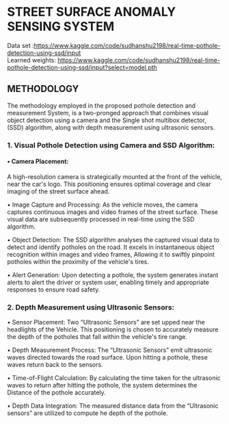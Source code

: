 # STREET SURFACE ANOMALY SENSING SYSTEM #

Data set :https://www.kaggle.com/code/sudhanshu2198/real-time-pothole-detection-using-ssd/input                                              
Learned weights: https://www.kaggle.com/code/sudhanshu2198/real-time-pothole-detection-using-ssd/input?select=model.pth 


## METHODOLOGY ##
The methodology employed in the proposed pothole detection and measurement System, is a two-pronged approach that 
combines visual object detection using a camera and the Single shot multibox detector, (SSD) algorithm, along with depth 
measurement using ultrasonic sensors.

### 1. Visual Pothole Detection using Camera and SSD Algorithm: ###
#### • Camera Placement: 
A high-resolution camera is strategically mounted at the front of the vehicle, near the car's 
logo. This positioning ensures optimal coverage and clear imaging of the street surface ahead.

• Image Capture and Processing: As the vehicle moves, the camera captures continuous images and video 
frames of the street surface. These visual data are subsequently processed in real-time using the SSD algorithm.

• Object Detection: The SSD algorithm analyses the captured visual data to detect and identify potholes on the 
road. It excels in instantaneous object recognition within images and video frames, Allowing it to swiftly 
pinpoint potholes within the proximity of the vehicle's tires.

• Alert Generation: Upon detecting a pothole, the system generates instant alerts to alert the driver or system 
user, enabling timely and appropriate responses to ensure road safety.

### 2. Depth Measurement using Ultrasonic Sensors: ###
• Sensor Placement: Two “Ultrasonic Sensors” are set upped near the headlights of the Vehicle. This positioning 
is chosen to accurately measure the depth of the potholes that fall within the vehicle's tire range.

• Depth Measurement Process: The “Ultrasonic Sensors” emit ultrasonic waves directed towards the road 
surface. Upon hitting a pothole, these waves return back to the sensors.

• Time-of-Flight Calculation: By calculating the time taken for the ultrasonic waves to return after hitting the 
pothole, the system determines the Distance of the pothole accurately.

• Depth Data Integration: The measured distance data from the “Ultrasonic sensors” are utilized to compute he 
depth of the pothole.



